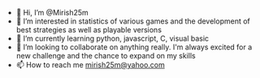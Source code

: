 - 👋 Hi, I’m @Mirish25m
- 👀 I’m interested in statistics of various games and the development of best strategies as well as playable versions
- 🌱 I’m currently learning python, javascript, C, visual basic
- 💞️ I’m looking to collaborate on anything really. I'm always excited for a new challenge and the chance to expand on my skills
- 📫 How to reach me mirish25m@yahoo.com 

<!---
Mirish25m/Mirish25m is a ✨ special ✨ repository because its `README.md` (this file) appears on your GitHub profile.
You can click the Preview link to take a look at your changes.
--->
